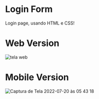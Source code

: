 # Login Form

Login page,
usando HTML e CSS!
# Web Version

![tela web](https://user-images.githubusercontent.com/107657763/179938021-afb284a3-378c-4979-b50b-02d1b514ceee.png)

# Mobile Version

![Captura de Tela 2022-07-20 às 05 43 18](https://user-images.githubusercontent.com/107657763/179938493-afb4a1ed-ec97-40ce-a269-7c60ef353664.png)
